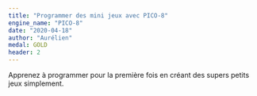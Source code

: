 ```yaml
---
title: "Programmer des mini jeux avec PICO-8"
engine_name: "PICO-8"
date: "2020-04-18"
author: "Aurélien"
medal: GOLD
header: 2
---
```


Apprenez à programmer pour la première fois en créant des supers petits jeux simplement.
